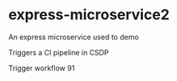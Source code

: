 # express-microservice2
An express microservice used to demo

Triggers a CI pipeline in CSDP

Trigger workflow 91
